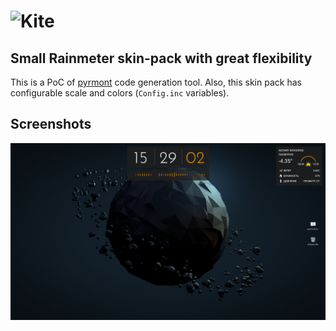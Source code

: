 # Kite <img align="left" src=https://github.com/F1uctus/Kite/%40Images/Kite.jpg>

## Small Rainmeter skin-pack with great flexibility

This is a PoC of [pyrmont](https://github.com/F1uctus/pyrmont) code generation tool.
Also, this skin pack has configurable scale and colors (`Config.inc` variables).

## Screenshots

![Kite-alpha1](https://github.com/F1uctus/Kite/blob/master/%40Images/Kite-alpha1.png)
